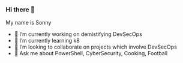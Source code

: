 ### Hi there 👋
My name is Sonny

- 🔭 I’m currently working on demistifying DevSecOps
- 🌱 I’m currently learning k8
- 👯 I’m looking to collaborate on projects which involve DevSecOps
- 💬 Ask me about PowerShell, CyberSecurity, Cooking, Football

